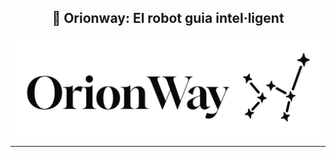 <h2 align="center">🤖 Orionway: El robot guia intel·ligent</h2>

<p align="center">
  <img src="assets/orionway.JPG" alt="Logo Orionway" width="1200"/>
</p>

---

